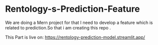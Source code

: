 # Rentology-s-Prediction-Feature
We are doing a Mern project for that I need to develop a feature which is related to prediction.So that i am creating this repo .

This Part is live on: https://rentology-prediction-model.streamlit.app/
